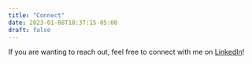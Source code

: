 ```yaml
---
title: "Connect"
date: 2023-01-08T18:37:15-05:00
draft: false
---
```


If you are wanting to reach out, feel free to connect with me on [LinkedIn](https://www.linkedin.com/in/jacob-braswell/)!

